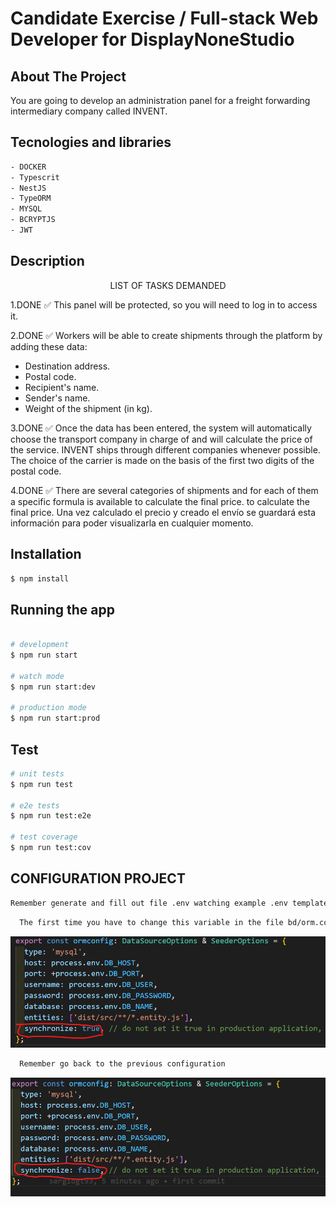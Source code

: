 # Candidate Exercise / Full-stack Web Developer for DisplayNoneStudio

## About The Project

You are going to develop an administration panel for a freight forwarding intermediary company called INVENT.

## Tecnologies and libraries

```bash
- DOCKER
- Typescrit
- NestJS
- TypeORM
- MYSQL
- BCRYPTJS
- JWT
```

## Description

<p align="center"> LIST OF TASKS DEMANDED</p>

1.DONE ✅
This panel will be protected, so you will need to log in to access it.

2.DONE ✅
Workers will be able to create shipments through the platform by adding these data:
- Destination address.
- Postal code.
- Recipient's name.
- Sender's name.
- Weight of the shipment (in kg).

3.DONE ✅
Once the data has been entered, the system will automatically choose the transport company in charge of and will calculate the price of the service.
INVENT ships through different companies whenever possible.
The choice of the carrier is made on the basis of the first two digits of the postal code.

4.DONE ✅
There are several categories of shipments and for each of them a specific formula is available to calculate the final price.
to calculate the final price.
Una vez calculado el precio y creado el envío se guardará esta información para poder visualizarla
en cualquier momento.

## Installation

```bash
$ npm install
```

## Running the app

```bash

# development
$ npm run start

# watch mode
$ npm run start:dev

# production mode
$ npm run start:prod
```

## Test

```bash
# unit tests
$ npm run test

# e2e tests
$ npm run test:e2e

# test coverage
$ npm run test:cov
```

## CONFIGURATION PROJECT

```bash
Remember generate and fill out file .env watching example .env template
```
```bash
  The first time you have to change this variable in the file bd/orm.config.ts, to be able to create the database automatically, because you have not done the migration through the command
```
![Image text](https://github.com/sergiogt93/INVENT/blob/main/INVENT_BACK/.github/img/ormconfigtrue.png)

```bash
  Remember go back to the previous configuration
```

![Image text](https://github.com/sergiogt93/INVENT/blob/main/INVENT_BACK/.github/img/ormconfig.png)
